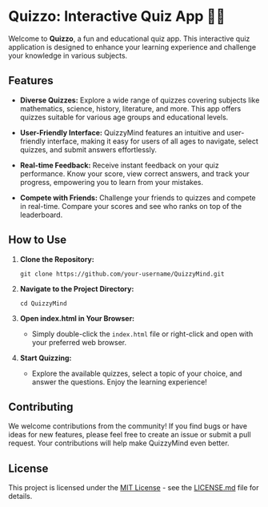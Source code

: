 # Quizzo: Interactive Quiz App 🧠✨

Welcome to **Quizzo**, a fun and educational quiz app. This interactive quiz application is designed to enhance your learning experience and challenge your knowledge in various subjects.

## Features

- **Diverse Quizzes:** Explore a wide range of quizzes covering subjects like mathematics, science, history, literature, and more. This app offers quizzes suitable for various age groups and educational levels.

- **User-Friendly Interface:** QuizzyMind features an intuitive and user-friendly interface, making it easy for users of all ages to navigate, select quizzes, and submit answers effortlessly.

- **Real-time Feedback:** Receive instant feedback on your quiz performance. Know your score, view correct answers, and track your progress, empowering you to learn from your mistakes.

- **Compete with Friends:** Challenge your friends to quizzes and compete in real-time. Compare your scores and see who ranks on top of the leaderboard.

## How to Use

1. **Clone the Repository:**
   ```
   git clone https://github.com/your-username/QuizzyMind.git
   ```

2. **Navigate to the Project Directory:**
   ```
   cd QuizzyMind
   ```

3. **Open index.html in Your Browser:**
   - Simply double-click the `index.html` file or right-click and open with your preferred web browser.

4. **Start Quizzing:**
   - Explore the available quizzes, select a topic of your choice, and answer the questions. Enjoy the learning experience!

## Contributing

We welcome contributions from the community! If you find bugs or have ideas for new features, please feel free to create an issue or submit a pull request. Your contributions will help make QuizzyMind even better.

## License

This project is licensed under the [MIT License](LICENSE.md) - see the [LICENSE.md](LICENSE.md) file for details.
